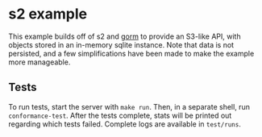 # s2 example

This example builds off of s2 and [gorm](http://gorm.io/) to provide an S3-like API, with objects stored in an in-memory sqlite instance. Note that data is not persisted, and a few simplifications have been made to make the example more manageable.

## Tests

To run tests, start the server with `make run`. Then, in a separate shell, run `conformance-test`. After the tests complete, stats will be printed out regarding which tests failed. Complete logs are available in `test/runs`.
